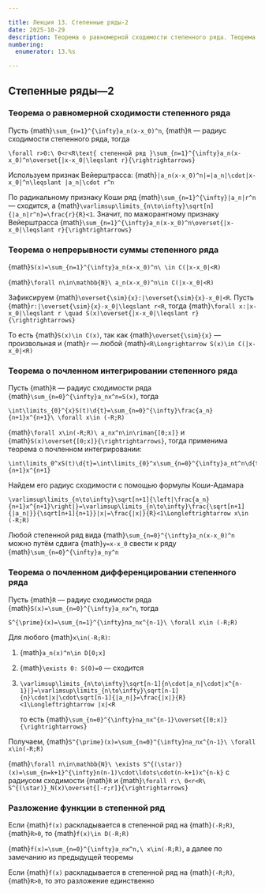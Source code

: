 ```yaml
---

title: Лекция 13. Степенные ряды-2
date: 2025-10-29
description: Теорема о равномерной сходимости степенного ряда. Теорема о непрерывности суммы степенного ряда. Теорема о почленном интегрировании степенного ряда. Теорема о почленном дифференцировании степенного ряда. Разложение функции в степенной ряд.
numbering:
  enumerator: 13.%s

---
```


## Степенные ряды—2

### Теорема о равномерной сходимости степенного ряда

Пусть {math}`\sum_{n=1}^{\infty}a_n(x-x_0)^n`, {math}`R` — радиус сходимости степенного ряда, тогда

```{math}
\forall r>0:\ 0<r<R\text{ степенной ряд }\sum_{n=1}^{\infty}a_n(x-x_0)^n\overset{|x-x_0|\leqslant r}{\rightrightarrows}
```

Используем признак Вейерштрасса: {math}`|a_n(x-x_0)^n|=|a_n|\cdot|x-x_0|^n\leqslant |a_n|\cdot r^n`

По радикальному признаку Коши ряд {math}`\sum_{n=1}^{\infty}|a_n|r^n` — сходится, а {math}`\varlimsup\limits_{n\to\infty}\sqrt[n]{|a_n|r^n}=\frac{r}{R}<1`. Значит, по мажорантному признаку Вейерштрасса {math}`\sum_{n=1}^{\infty}a_n(x-x_0)^n\overset{|x-x_0|\leqslant r}{\rightrightarrows}`

### Теорема о непрерывности суммы степенного ряда

{math}`S(x)=\sum_{n=1}^{\infty}a_n(x-x_0)^n\ \in C(|x-x_0|<R)`

{math}`\forall n\in\mathbb{N}\ a_n(x-x_0)^n\in C(|x-x_0|<R)`

Зафиксируем {math}`\overset{\sim}{x}:|\overset{\sim}{x}-x_0|<R`. Пусть {math}`r:|\overset{\sim}{x}-x_0|\leqslant r<R`, тогда {math}`\forall x:|x-x_0|\leqslant r \quad S(x)\overset{|x-x_0|\leqslant r}{\rightrightarrows}`

То есть {math}`S(x)\in C(x)`, так как {math}`\overset{\sim}{x}` — произвольная и {math}`r` — любой {math}`<R\Longrightarrow S(x)\in C(|x-x_0|<R)`

### Теорема о почленном интегрировании степенного ряда

Пусть {math}`R` — радиус сходимости ряда {math}`\sum_{n=0}^{\infty}a_nx^n=S(x)`, тогда

```{math}
\int\limits_{0}^{x}S(t)\d{t}=\sum_{n=0}^{\infty}\frac{a_n}{n+1}x^{n+1}\ \forall x\in (-R;R)
```

{math}`\forall x\in(-R;R)\ a_nx^n\in\riman{[0;x]}` и {math}`S(x)\overset{[0;x]}{\rightrightarrows}`, тогда применима теорема о почленном интегрировании:

```{math}
\int\limits_0^xS(t)\d{t}=\int\limits_{0}^x\sum_{n=0}^{\infty}a_nt^n\d{t}=\sum_{n=0}^{\infty}a_n\int\limits_{0}^xt^n\d{t}=\sum_{n=0}^{\infty}\frac{a_n}{n+1}x^{n+1}
```

Найдем его радиус сходимости с помощью формулы Коши-Адамара

```{math}
\varlimsup\limits_{n\to\infty}\sqrt[n+1]{\left|\frac{a_n}{n+1}x^{n+1}\right|}=\varlimsup\limits_{n\to\infty}\frac{\sqrt[n+1]{|a_n|}}{\sqrt[n+1]{n+1}}|x|=\frac{|x|}{R}<1\Longleftrightarrow x\in (-R;R)
```

Любой степенной ряд вида {math}`\sum_{n=0}^{\infty}a_n(x-x_0)^n` можно путём сдвига {math}`y=x-x_0` свести к ряду {math}`\sum_{n=0}^{\infty}a_ny^n`

### Теорема о почленном дифференцировании степенного ряда

Пусть {math}`R` — радиус сходимости ряда {math}`S(x)=\sum_{n=0}^{\infty}a_nx^n`, тогда

```{math}
S^{\prime}(x)=\sum_{n=1}^{\infty}na_nx^{n-1}\ \forall x\in (-R;R)
```

Для любого {math}`x\in(-R;R)`:

1.  {math}`a_n(x)^n\in D[0;x]`

2.  {math}`\exists 0: S(0)=0` — сходится

3.  ```{math}
    \varlimsup\limits_{n\to\infty}\sqrt[n-1]{n\cdot|a_n|\cdot|x^{n-1}|}=\varlimsup\limits_{n\to\infty}\sqrt[n-1]{n}\cdot|x|\cdot\sqrt[n-1]{|a_n|}=\frac{|x|}{R}<1\Longleftrightarrow |x|<R
    ```

    то есть {math}`\sum_{n=0}^{\infty}na_nx^{n-1}\overset{[0;x]}{\rightrightarrows}`

Получаем, {math}`S^{\prime}(x)=\sum_{n=0}^{\infty}na_nx^{n-1}\ \forall x\in(-R;R)`

{math}`\forall n\in\mathbb{N}\ \exists S^{(\star)}(x)=\sum_{n=k+1}^{\infty}n(n-1)\cdot\ldots\cdot(n-k+1)x^{n-k}` с радиусом сходимости {math}`R` и {math}`\forall r:\ 0<r<R\ S^{(\star)}_N(x)\overset{[-r;r]}{\rightrightarrows}`

### Разложение функции в степенной ряд

Если {math}`f(x)` раскладывается в степенной ряд на {math}`(-R;R)`, {math}`R>0`, то {math}`f(x)\in D(-R;R)`

{math}`f(x)=\sum_{n=0}^{\infty}a_nx^n,\ x\in(-R;R)`, а далее по замечанию из предыдущей теоремы

Если {math}`f(x)` раскладывается в степенной ряд на {math}`(-R;R)`, {math}`R>0`, то это разложение единственно